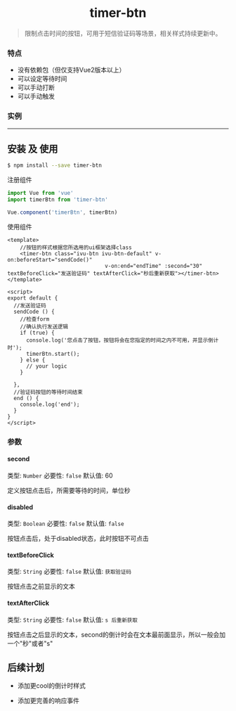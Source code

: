 <h1 align="center">timer-btn</h1>

> 限制点击时间的按钮，可用于短信验证码等场景，相关样式持续更新中。

### 特点

* 没有依赖包（但仅支持Vue2版本以上）
* 可以设定等待时间
* 可以手动打断
* 可以手动触发

### 实例

---

## 安装 及 使用

```bash
$ npm install --save timer-btn
```


注册组件

```js
import Vue from 'vue'
import timerBtn from 'timer-btn'

Vue.component('timerBtn', timerBtn)
```

使用组件

```
<template>
    //按钮的样式根据您所选用的ui框架选择class
    <timer-btn class="ivu-btn ivu-btn-default" v-on:beforeStart="sendCode()"
                               v-on:end="endTime" :second="30" textBeforeClick="发送验证码" textAfterClick="秒后重新获取"></timer-btn>
</template>

<script>
export default {
  //发送验证码
  sendCode () {
    //检查form
    //确认执行发送逻辑
    if (true) {
      console.log('您点击了按钮，按钮将会在您指定的时间之内不可用，并显示倒计时');
      timerBtn.start();
    } else {
      // your logic
    }

  },
  //验证码按钮的等待时间结束
  end () {
    console.log('end');
  }
}
</script>
```

### 参数

#### second

类型: `Number`
必要性: `false`
默认值: 60

定义按钮点击后，所需要等待的时间，单位秒

#### disabled

类型: `Boolean`
必要性: `false`
默认值: `false`

按钮点击后，处于disabled状态，此时按钮不可点击

#### textBeforeClick

类型: `String`
必要性: `false`
默认值: `获取验证码`

按钮点击之前显示的文本

#### textAfterClick

类型: `String`
必要性: `false`
默认值: `s 后重新获取`

按钮点击之后显示的文本，second的倒计时会在文本最前面显示，所以一般会加一个"秒"或者"s"

## 后续计划

* 添加更cool的倒计时样式

* 添加更完善的响应事件



